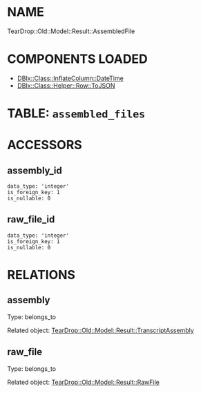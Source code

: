 # NAME

TearDrop::Old::Model::Result::AssembledFile

# COMPONENTS LOADED

- [DBIx::Class::InflateColumn::DateTime](https://metacpan.org/pod/DBIx::Class::InflateColumn::DateTime)
- [DBIx::Class::Helper::Row::ToJSON](https://metacpan.org/pod/DBIx::Class::Helper::Row::ToJSON)

# TABLE: `assembled_files`

# ACCESSORS

## assembly\_id

    data_type: 'integer'
    is_foreign_key: 1
    is_nullable: 0

## raw\_file\_id

    data_type: 'integer'
    is_foreign_key: 1
    is_nullable: 0

# RELATIONS

## assembly

Type: belongs\_to

Related object: [TearDrop::Old::Model::Result::TranscriptAssembly](https://github.com/h3kker/tearDrop/blob/master/doc/pod/TearDrop/Old/Model/Result/TranscriptAssembly.md)

## raw\_file

Type: belongs\_to

Related object: [TearDrop::Old::Model::Result::RawFile](https://github.com/h3kker/tearDrop/blob/master/doc/pod/TearDrop/Old/Model/Result/RawFile.md)
